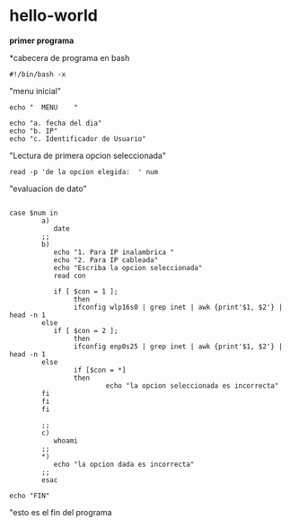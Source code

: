 # hello-world

**primer programa**

*cabecera de programa en bash
~~~
#!/bin/bash -x 
~~~
"menu inicial"
~~~
echo "  MENU    "

echo "a. fecha del dia"
echo "b. IP"
echo "c. Identificador de Usuario"
~~~
"Lectura de primera opcion seleccionada"
~~~
read -p 'de la opcion elegida:  ' num
~~~
"evaluacion de dato"
~~~

case $num in
        a)
           date
        ;;
        b)
           echo "1. Para IP inalambrica "
           echo "2. Para IP cableada"
           echo "Escriba la opcion seleccionada"
           read con

           if [ $con = 1 ];
                then
                ifconfig wlp16s0 | grep inet | awk {print'$1, $2'} | head -n 1
        else
           if [ $con = 2 ];
                then
                ifconfig enp0s25 | grep inet | awk {print'$1, $2'} | head -n 1
        else
                if [$con = *]
                then
                        echo "la opcion seleccionada es incorrecta"
        fi
        fi
        fi

        ;;
        c)
           whoami
        ;;
        *)
           echo "la opcion dada es incorrecta"
        ;;
        esac

echo "FIN" 
~~~
"esto es el fin del programa
